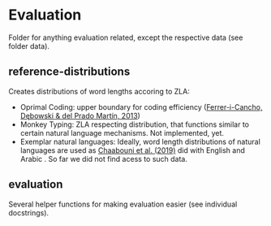 # Evaluation
Folder for anything evaluation related, except the respective data (see folder data).

## reference-distributions
Creates distributions of word lengths accoring to ZLA:
+ Oprimal Coding: upper boundary for coding efficiency ([Ferrer-i-Cancho, Dębowski & del Prado Martín, 2013](https://iopscience.iop.org/article/10.1088/1742-5468/2013/07/L07001/meta))
+ Monkey Typing: ZLA respecting distribution, that functions similar to certain natural language mechanisms. Not implemented, yet.
+ Exemplar natural languages: Ideally, word length distributions of natural languages are used as [Chaabouni et al. (2019)](https://proceedings.neurips.cc/paper/2019/hash/31ca0ca71184bbdb3de7b20a51e88e90-Abstract.html) did with English and Arabic . So far we did not find acess to such data.

## evaluation
Several helper functions for making evaluation easier (see individual docstrings).